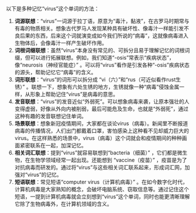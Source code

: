 以下是多种记忆“virus”这个单词的方法：
1. **词源联想**：“virus”一词源于拉丁语，原意为“毒汁，黏液”，在古罗马时期常与有毒的物质相关。想象古代罗马人发现某种具有破坏性、像毒汁一样能引发不良后果的东西，后来这个词就演变成如今我们所说的“病毒”，这就像病毒进入生物体后，会像毒汁一样产生破坏作用。
2. **词根词缀联想**：虽然“virus”本身没有常见的、可拆分且易于理解记忆的词根词缀，但可以进行拓展联想。例如，我们知道“-osis”常表示“疾病状态”，像“neurosis（神经官能症）” 。可以将“virus”看作是引发各种“-osis”疾病状态的源头，帮助记忆它“病毒”的含义。 
3. **词形联想**：“virus”的词形可以拆分成 “vi（六）”和“rus（可近似看作rust生锈）” 。联想一下，想象有六处生锈的地方，生锈就像一种“病毒”侵蚀金属一样，从形象上帮助记住“virus”是病毒的意思。
4. **发音联想**：“virus”的发音近似“外弱死”。可以想象病毒来袭，让原本强壮的人变得虚弱，好像从外向内被削弱，最后可能危及生命，也就是“外弱死”，通过这种有趣的发音联想记住单词。
5. **场景联想**：想象新冠疫情期间，大家都在谈论virus（病毒）。新闻里不断报道病毒的传播情况，人们出门都戴着口罩，害怕感染上这种看不见却威力巨大的virus。在这样熟悉的场景中，virus（病毒）这个词就会和疫情期间的种种画面紧密联系在一起，加深记忆。
6. **相关词汇联想**：提到“virus”就容易联想到“bacteria（细菌）” ，它们都是微生物，在生物学领域经常一起出现。还能想到 “vaccine（疫苗）” ，疫苗是为了对抗病毒而研发的。通过将“virus”与这些相关词汇联系起来，形成词汇网，加强对“virus”的记忆。 
7. **短语联想**：常见短语“computer virus（计算机病毒）” 。在如今数字化时代，计算机病毒是大家熟知的概念，会破坏电脑系统、窃取信息等。通过记住这个短语，一提到计算机病毒就会立刻想到“virus”这个单词，同时也能更清晰理解它除了生物病毒外，在计算机领域的含义。 